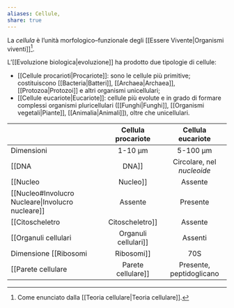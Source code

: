 ```yaml
---
aliases: Cellule,
share: true
---
```

La *cellula* è l’unità morfologico–funzionale degli [[Essere Vivente|Organismi viventi]][^1].

L’[[Evoluzione biologica|evoluzione]] ha prodotto due tipologie di cellule:
- [[Cellule procarioti|Procariote]]: sono le cellule più primitive; costituiscono [[Bacteria|Batteri]], [[Archaea|Archaea]], [[Protozoa|Protozoi]] e altri organismi unicellulari;
- [[Cellule eucariote|Eucariote]]: cellule più evolute e in grado di formare complessi organismi pluricellulari ([[Funghi|Funghi]], [[Organismi vegetali|Piante]], [[Animalia|Animali]]), oltre che unicellulari.

|                                                   |     Cellula procariote     |      Cellula eucariote       |
| ------------------------------------------------- |:--------------------------:|:----------------------------:|
| Dimensioni                                        |          1-10 µm           |           5-100 µm           |
| [[DNA|DNA]]                                           | Circolare, nel *nucleoide* |    Lineare, nel *nucleo*     |
| [[Nucleo|Nucleo]]                                        |          Assente           |           Presente           |
| [[Nucleo#Involucro Nucleare\|Involucro nucleare]] |          Assente           |           Presente           |
| [[Citoscheletro|Citoscheletro]]                                 |          Assente           |           Presente           |
| [[Organuli cellulari|Organuli cellulari]]                            |          Assenti           |           Presenti           |
| Dimensione [[Ribosomi|Ribosomi]]                           |            70S             |             80S              |
| [[Parete cellulare|Parete cellulare]]                              |  Presente, peptidoglicano  | Possibile, no peptidoglicano |

[^1]: Come enunciato dalla [[Teoria cellulare|Teoria cellulare]].